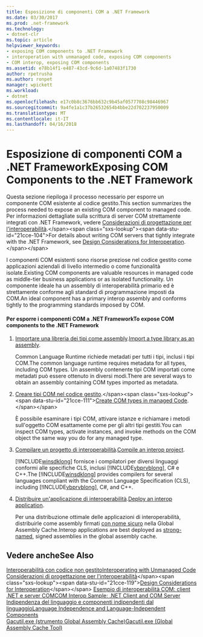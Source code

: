 ```yaml
---
title: Esposizione di componenti COM a .NET Framework
ms.date: 03/30/2017
ms.prod: .net-framework
ms.technology:
- dotnet-clr
ms.topic: article
helpviewer_keywords:
- exposing COM components to .NET Framework
- interoperation with unmanaged code, exposing COM components
- COM interop, exposing COM components
ms.assetid: e78b14f1-e487-43cd-9c6d-1a07483f1730
author: rpetrusha
ms.author: ronpet
manager: wpickett
ms.workload:
- dotnet
ms.openlocfilehash: e17c0b8c3676bb632c9b45af0577708c98446967
ms.sourcegitcommit: 9a4fe1a1c37b26532654b4bbe22d702237950009
ms.translationtype: MT
ms.contentlocale: it-IT
ms.lasthandoff: 04/16/2018
---
```

# <a name="exposing-com-components-to-the-net-framework"></a><span data-ttu-id="21cce-102">Esposizione di componenti COM a .NET Framework</span><span class="sxs-lookup"><span data-stu-id="21cce-102">Exposing COM Components to the .NET Framework</span></span>
<span data-ttu-id="21cce-103">Questa sezione riepiloga il processo necessario per esporre un componente COM esistente al codice gestito.</span><span class="sxs-lookup"><span data-stu-id="21cce-103">This section summarizes the process needed to expose an existing COM component to managed code.</span></span> <span data-ttu-id="21cce-104">Per informazioni dettagliate sulla scrittura di server COM strettamente integrati con .NET Framework, vedere [Considerazioni di progettazione per l'interoperabilità](https://msdn.microsoft.com/library/b59637f6-fe35-40d6-ae72-901e7a707689(v=vs.100)).</span><span class="sxs-lookup"><span data-stu-id="21cce-104">For details about writing COM servers that tightly integrate with the .NET Framework, see [Design Considerations for Interoperation](https://msdn.microsoft.com/library/b59637f6-fe35-40d6-ae72-901e7a707689(v=vs.100)).</span></span>
  
 <span data-ttu-id="21cce-105">I componenti COM esistenti sono risorse preziose nel codice gestito come applicazioni aziendali di livello intermedio o come funzionalità isolate.</span><span class="sxs-lookup"><span data-stu-id="21cce-105">Existing COM components are valuable resources in managed code as middle-tier business applications or as isolated functionality.</span></span> <span data-ttu-id="21cce-106">Un componente ideale ha un assembly di interoperabilità primario ed è strettamente conforme agli standard di programmazione imposti da COM.</span><span class="sxs-lookup"><span data-stu-id="21cce-106">An ideal component has a primary interop assembly and conforms tightly to the programming standards imposed by COM.</span></span>  
  
#### <a name="to-expose-com-components-to-the-net-framework"></a><span data-ttu-id="21cce-107">Per esporre i componenti COM a .NET Framework</span><span class="sxs-lookup"><span data-stu-id="21cce-107">To expose COM components to the .NET Framework</span></span>  
  
1.  <span data-ttu-id="21cce-108">[Importare una libreria dei tipi come assembly](importing-a-type-library-as-an-assembly.md).</span><span class="sxs-lookup"><span data-stu-id="21cce-108">[Import a type library as an assembly](importing-a-type-library-as-an-assembly.md).</span></span>  
  
     <span data-ttu-id="21cce-109">Common Language Runtime richiede metadati per tutti i tipi, inclusi i tipi COM.</span><span class="sxs-lookup"><span data-stu-id="21cce-109">The common language runtime requires metadata for all types, including COM types.</span></span> <span data-ttu-id="21cce-110">Un assembly contenente tipi COM importati come metadati può essere ottenuto in diversi modi.</span><span class="sxs-lookup"><span data-stu-id="21cce-110">There are several ways to obtain an assembly containing COM types imported as metadata.</span></span>  
  
2.  <span data-ttu-id="21cce-111">[Creare tipi COM nel codice gestito](https://msdn.microsoft.com/library/1a95a8ca-c8b8-4464-90b0-5ee1a1135b66(v=vs.100)).</span><span class="sxs-lookup"><span data-stu-id="21cce-111">[Create COM types in managed Code](https://msdn.microsoft.com/library/1a95a8ca-c8b8-4464-90b0-5ee1a1135b66(v=vs.100)).</span></span>  
  
     <span data-ttu-id="21cce-112">È possibile esaminare i tipi COM, attivare istanze e richiamare i metodi sull'oggetto COM esattamente come per gli altri tipi gestiti.</span><span class="sxs-lookup"><span data-stu-id="21cce-112">You can inspect COM types, activate instances, and invoke methods on the COM object the same way you do for any managed type.</span></span>  
  
3.  <span data-ttu-id="21cce-113">[Compilare un progetto di interoperabilità](compiling-an-interop-project.md).</span><span class="sxs-lookup"><span data-stu-id="21cce-113">[Compile an interop project](compiling-an-interop-project.md).</span></span>  
  
     <span data-ttu-id="21cce-114">[!INCLUDE[winsdklong](../../../includes/winsdklong-md.md)] fornisce i compilatori per diversi linguaggi conformi alle specifiche CLS, inclusi [!INCLUDE[vbprvblong](../../../includes/vbprvblong-md.md)], C# e C++.</span><span class="sxs-lookup"><span data-stu-id="21cce-114">The [!INCLUDE[winsdklong](../../../includes/winsdklong-md.md)] provides compilers for several languages compliant with the Common Language Specification (CLS), including [!INCLUDE[vbprvblong](../../../includes/vbprvblong-md.md)], C#, and C++.</span></span>  
  
4.  <span data-ttu-id="21cce-115">[Distribuire un'applicazione di interoperabilità](deploying-an-interop-application.md).</span><span class="sxs-lookup"><span data-stu-id="21cce-115">[Deploy an interop application](deploying-an-interop-application.md).</span></span>  
  
     <span data-ttu-id="21cce-116">Per una distribuzione ottimale delle applicazioni di interoperabilità, distribuirle come assembly firmati [con nome sicuro](../app-domains/strong-named-assemblies.md) nella Global Assembly Cache.</span><span class="sxs-lookup"><span data-stu-id="21cce-116">Interop applications are best deployed as [strong-named](../app-domains/strong-named-assemblies.md), signed assemblies in the global assembly cache.</span></span>  
  
## <a name="see-also"></a><span data-ttu-id="21cce-117">Vedere anche</span><span class="sxs-lookup"><span data-stu-id="21cce-117">See Also</span></span>  
 [<span data-ttu-id="21cce-118">Interoperabilità con codice non gestito</span><span class="sxs-lookup"><span data-stu-id="21cce-118">Interoperating with Unmanaged Code</span></span>](index.md)  
 <span data-ttu-id="21cce-119">[Considerazioni di progettazione per l'interoperabilità](https://msdn.microsoft.com/library/b59637f6-fe35-40d6-ae72-901e7a707689(v=vs.100))</span><span class="sxs-lookup"><span data-stu-id="21cce-119">[Design Considerations for Interoperation](https://msdn.microsoft.com/library/b59637f6-fe35-40d6-ae72-901e7a707689(v=vs.100))</span></span>  
 [<span data-ttu-id="21cce-120">Esempio di interoperabilità COM: client .NET e server COM</span><span class="sxs-lookup"><span data-stu-id="21cce-120">COM Interop Sample: .NET Client and COM Server</span></span>](com-interop-sample-net-client-and-com-server.md)  
 [<span data-ttu-id="21cce-121">Indipendenza del linguaggio e componenti indipendenti dal linguaggio</span><span class="sxs-lookup"><span data-stu-id="21cce-121">Language Independence and Language-Independent Components</span></span>](../../standard/language-independence-and-language-independent-components.md)  
 [<span data-ttu-id="21cce-122">Gacutil.exe (strumento Global Assembly Cache)</span><span class="sxs-lookup"><span data-stu-id="21cce-122">Gacutil.exe (Global Assembly Cache Tool)</span></span>](../tools/gacutil-exe-gac-tool.md)
